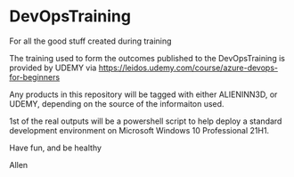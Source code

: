 # DevOpsTraining
For all the good stuff created during training

The training used to form the outcomes published to the DevOpsTraining is provided by UDEMY via https://leidos.udemy.com/course/azure-devops-for-beginners

Any products in this repository will be tagged with either ALIENINN3D, or UDEMY, depending on the source of the informaiton used.

1st of the real outputs will be a powershell script to help deploy a standard development environment on Microsoft Windows 10 Professional 21H1.

Have fun, and be healthy

Allen

